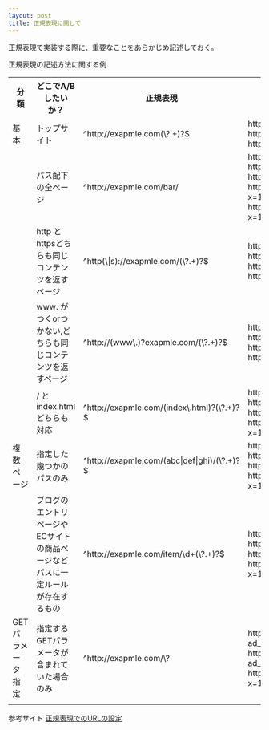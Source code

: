 ```yaml
---
layout: post
title: 正規表現に関して
---
```


正規表現で実装する際に、重要なことをあらかじめ記述しておく。

正規表現の記述方法に関する例

<table>
<tr><th>分類</th><th>どこでA/Bしたいか？</th><th>正規表現</th><th>マッチするURL例</th><th>マッチしないURL例</th></tr>
<tr><td>基本</td><td>トップサイト</td><td>^http://exapmle.com(\?.+)?$</td><td>http://exapmle.com<br/>http://exapmle.com?x=1</br/>http://exapmle.com?x=1&y=2</td><td>http://exapmle.com/bar<br/>http://exapmle.com/bar?x=1</td></tr>
<tr><td></td><td>パス配下の全ページ</td><td>^http://exapmle.com/bar/</td><td>http://exapmle.com/bar/<br/>http://exapmle.com/bar/buz<br/>http://exapmle.com/bar/?x=1<br/>http://exapmle.com/bar/?x=1&y=2<br/>http://exapmle.com/bar/buz?x=1</td><td>http://exapmle.com<br/>http://exapmle.com?x=1<br/>http://exapmle.com/wee/</td></tr>
<tr><td></td><td>http と httpsどちらも同じコンテンツを返すページ</td><td>^http(\|s)://exapmle.com/(\?.+)?$</td><td>http://exapmle.com/<br/>https://exapmle.com/<br/>http://exapmle.com/?x=1<br/>https://exapmle.com/?x=1</td><td>http://exapmle.com/bar<br/>https://exapmle.com/bar?x=1</td></tr>
<tr><td></td><td>www. がつくorつかない,どちらも同じコンテンツを返すページ</td><td>^http://(www\.)?exapmle.com/(\?.+)?$</td><td>http://exapmle.com/<br/>http://exapmle.com/?x=1<br/>http://www.exapmle.com/<br/>http://www.exapmle.com/?x=1</td><td>http://dashboard.exapmle.com/<br/>http://exapmle.com/bar<br/>http://exapmle.com/bar?x=1<br/>http://www.exapmle.com/bar</td></tr>
<tr><td></td><td>/ と index.htmlどちらも対応</td><td>^http://exapmle.com/(index\.html)?(\?.+)?$</td><td>http://exapmle.com/<br/>http://exapmle.com/?x=1<br/>http://exapmle.com/index.html<br/>http://exapmle.com/index.html?x=1</td><td>http://exapmle.com/bar<br/>http://exapmle.com/bar.html<br/>http://exapmle.com/bar/index.html</td></tr>
<tr><td>複数ページ</td><td>指定した幾つかのパスのみ</td><td>^http://exapmle.com/(abc|def|ghi)/(\?.+)?$</td><td>http://exapmle.com/abc/<br/>http://exapmle.com/def/<br/>http://exapmle.com/ghi/<br/>http://exapmle.com/abc/?x=1&y=2</td><td>http://exapmle.com/jkl/<br/>http://exapmle.com/abc/123</td></tr>
<tr><td></td><td>ブログのエントリページやECサイトの商品ページなどパスに一定ルールが存在するもの</td><td>^http://exapmle.com/item/\d+(\?.+)?$</td><td>http://exapmle.com/item/123<br/>http://exapmle.com/item/456<br/>http://exapmle.com/item/789<br/>http://exapmle.com/item/123?x=1</td><td>http://exapmle.com/<br/>http://exapmle.com/bar/<br/>http://exapmle.com/item/123/cart<br/>http://exapmle.com/item/abc</td></tr>
<tr><td>GET パラメータ指定</td><td>指定するGETパラメータが含まれていた場合のみ</td><td>^http://exapmle.com/\?<ad_code=123></td><td>http://exapmle.com/?ad_code=123<br/>http://exapmle.com/?ad_code=123&x=1<br/>http://exapmle.com/?x=1&ad_code=123</td><td>http://exapmle.com/<br/>http://exapmle.com/?ad_code=456<br/>http://exapmle.com/bar?ad_code=123</td></tr>


<tr><td></td><td></td><td></td><td></td><td></td></tr>



</table>

参考サイト
[正規表現でのURLの設定](https://kaizenplatform.zendesk.com/hc/ja/articles/203649767-%E6%AD%A3%E8%A6%8F%E8%A1%A8%E7%8F%BE%E3%81%A7%E3%81%AEURL%E3%81%AE%E8%A8%AD%E5%AE%9A)
